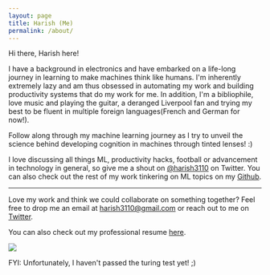 ```yaml
---
layout: page
title: Harish (Me)
permalink: /about/
---
```


Hi there, Harish here!

I have a background in electronics and have embarked on a life-long journey in learning to make machines think like humans. I'm inherently extremely lazy and am thus obsessed in automating my work and building productivity systems that do my work for me. In addition, I'm a bibliophile, love music and playing the guitar, a deranged Liverpool fan and trying my best to be fluent in multiple foreign languages(French and German for now!). 

Follow along through my machine learning journey as I try to unveil the science behind developing cognition in machines through tinted lenses! :)

I love discussing all things ML, productivity hacks, football or advancement in technology in general, so give me a shout on [@harish3110](https://twitter.com/harish3110) on Twitter. You can also check out the rest of my work tinkering on ML topics on my [Github](https://github.com/harish3110).

---
Love my work and think we could collaborate on something together? Feel free to drop me an email at harish3110@gmail.com or reach out to me on [Twitter](https://twitter.com/harish3110).

You can also check out my professional resume [here](https://drive.google.com/file/d/1p3An689RdQWi4nSwicn-7rO4LOH8G9Av/view?usp=sharing).

![]({{site.baseurl}}/images/profile_pic.jpg)

FYI: Unfortunately, I haven't passed the turing test yet! ;)

